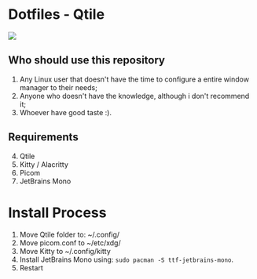 <h1 align=left>Dotfiles - Qtile </h1>
<img src="https://i.imgur.com/h51lrq1.jpeg">

## Who should use this repository

 1. Any Linux user that doesn't have the time to configure a entire window manager to their needs;
 2. Anyone who doesn't have the knowledge, although i don't recommend it;
 3. Whoever have good taste :).
 
 ## Requirements
 
 4. Qtile
 5. Kitty / Alacritty
 6. Picom
 7. JetBrains Mono
 
 # Install Process
 
 1. Move Qtile folder to: ~/.config/
 2. Move picom.conf to ~/etc/xdg/
 3. Move Kitty to ~/.config/kitty
 4. Install JetBrains Mono using: `sudo pacman -S ttf-jetbrains-mono`.
 5. Restart
